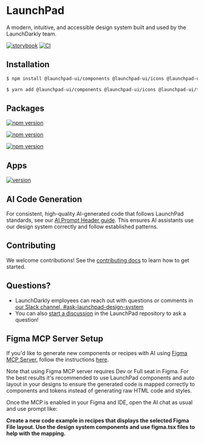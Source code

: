 # LaunchPad

A modern, intuitive, and accessible design system built and used by the LaunchDarkly team.

[![storybook](https://shields.io/badge/storybook-grey?logo=storybook&style=flat)](https://launchpad.launchdarkly.com) [![CI](https://github.com/launchdarkly/launchpad-ui/workflows/Verify%20changes/badge.svg)](https://github.com/launchdarkly/launchpad-ui/actions?query=branch%3Amain)

## Installation

```sh
$ npm install @launchpad-ui/components @launchpad-ui/icons @launchpad-ui/tokens
```

```sh
$ yarn add @launchpad-ui/components @launchpad-ui/icons @launchpad-ui/tokens
```

## Packages

[![npm version](https://img.shields.io/npm/v/@launchpad-ui/components.svg?label=@launchpad-ui/components)](https://www.npmjs.com/package/@launchpad-ui/components)

[![npm version](https://img.shields.io/npm/v/@launchpad-ui/icons.svg?label=@launchpad-ui/icons)](https://www.npmjs.com/package/@launchpad-ui/icons)

[![npm version](https://img.shields.io/npm/v/@launchpad-ui/tokens.svg?label=@launchpad-ui/tokens)](https://www.npmjs.com/package/@launchpad-ui/tokens)

## Apps

[![version](https://img.shields.io/visual-studio-marketplace/v/LaunchDarklyOfficial.launchpad-design-system?label=LaunchPad%20VS%20Code%20extension)](https://marketplace.visualstudio.com/items?itemName=LaunchDarklyOfficial.launchpad-design-system)

## AI Code Generation

For consistent, high-quality AI-generated code that follows LaunchPad standards, see our [AI Prompt Header guide](AI_PROMPT_HEADER.md). This ensures AI assistants use our design system correctly and follow established patterns.

## Contributing

We welcome contributions! See the [contributing docs](https://github.com/launchdarkly/launchpad-ui/blob/main/CONTRIBUTING.md) to learn how to get started.

## Questions?

- LaunchDarkly employees can reach out with questions or comments in [our Slack channel, #ask-launchpad-design-system](https://launchdarkly.slack.com/channels/CDXEFNMLP)
- You can also [start a discussion](https://github.com/launchdarkly/launchpad-ui/discussions) in the LaunchPad repository to ask a question!


## Figma MCP Server Setup

If you'd like to generate new components or recipes with AI using [Figma MCP Server](https://www.figma.com/blog/introducing-figmas-dev-mode-mcp-server/), follow the instructions [here](https://help.figma.com/hc/en-us/articles/32132100833559-Guide-to-the-Dev-Mode-MCP-Server).

Note that using Figma MCP server requires Dev or Full seat in Figma. For the best results it's recommended to use LaunchPad components and auto layout in your designs to ensure the generated code is mapped correctly to components and tokens instead of generating raw HTML code and styles.

Once the MCP is enabled in your Figma and IDE, open the AI chat as usual and use prompt like:

<strong>Create a new code example in recipes that displays the selected Figma File layout. Use the design system components and use figma.tsx files to help with the mapping.</strong>